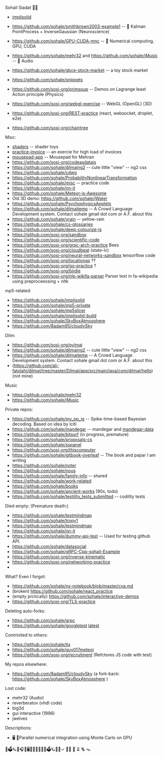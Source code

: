 Sohail Siadat 🌟✨

- [implisolid](https://github.com/sohale/implisolid)
- https://github.com/sohale/smithbrown2003-example1 -- 🧠 Kalman PointProcess + InverseGaussian (Neuroscience)
- https://github.com/sohale/GPU-CUDA-mnc -- 📐 Numerical computing, GPU, CUDA
- https://github.com/sohale/mehr32 and https://github.com/sohale/jMusic -- 🎤 Audio
- https://github.com/sohale/gbce-stock-market -- a toy stock market
- https://github.com/sohale/snippets
- https://github.com/sosi-org/primsoup -- Demos on Lagrange least Action principle (Physics)
- https://github.com/sosi-org/webgl-exercise -- WebGL (OpenGL) (3D)
- https://github.com/sosi-org/REST-practice (react, websocket, droplet, e2e)

- https://github.com/sosi-org/chaintree

Misc:
- [shaders](https://github.com/sohale/shaders) -- shader toys
- [practice-invoice](https://github.com/sohale/practice-invoice) -- an exercie for high load of invoices
- [mousepad-app](https://github.com/sohale/mousepad-app) -- Mousepad for Mehran
- https://github.com/sosi-org/codeasdatajs
- https://github.com/sohale/dilmajng2 -- cute little "view" -- ng2 css
- https://github.com/sohale/cdwg
- https://github.com/sohale/ProbabilityNonlinearTransformation
- https://github.com/sohale/misc -- practice code
- https://github.com/sohale/nn-it
- https://github.com/sohale/Meteor-is-Awesome
- Old 3D demo: https://github.com/sohale/jWater
- https://github.com/sohale/PsychophysicsApplets
- https://github.com/sohale/dilmajtemp -- A Crowd Language Development system. Contact sohale gmail dot com or A.F. about this
- https://github.com/sohale/yrain -- yellow-rain
- https://github.com/sohale/cs-glossaries
- https://github.com/sohale/deep-colourize-js
- https://github.com/sosi-org/sandbox
- https://github.com/sosi-org/scientific-code
- https://github.com/sosi-org/grpc-arch-practice Bees
- https://github.com/sosi-org/cloudbeat (state-lc)
- https://github.com/sosi-org/neural-networks-sandbox tensorflow code
- https://github.com/sosi-org/locationsp ??
- https://github.com/sosi-org/go-practice ? 
- https://github.com/sosi-org/birdie
- https://github.com/sosi-org/nlp-wikifa-parser Parser text in fa-wikipedia using preproceessing + nltk

mp5-related:
- https://github.com/sohale/implisolid
- https://github.com/sohale/mp5-private
- https://github.com/sohale/mp5slicer
- https://github.com/sohale/implisolid-build
- https://github.com/sohale/SkyBoxAtmosphere
- https://github.com/8adam95/cloudySky

Dilm:
- https://github.com/sosi-org/pylmaj
- https://github.com/sohale/dilmajng2 -- cute little "view" -- ng2 css
- https://github.com/sohale/dilmajtemp -- A Crowd Language Development system. Contact sohale gmail dot com or A.F. about this
- (https://github.com/ali-fatolahi/dilmaj/tree/master/Dilmaj/app/src/main/java/com/dilmaj/hello) (not mine)

Music
- https://github.com/sohale/mehr32
- https://github.com/sohale/jMusic

Private repos:
- https://github.com/sohale/my_pp_ig -- Spike-time-based Bayesian decoding. Based on idea by lciti
- https://github.com/sohale/mandegar -- mandegar and [mandegar-data](https://github.com/sohale/mandegar-data)
- https://github.com/sohale/bitsurf (in progress, premature)
- https://github.com/sohale/proposals-cs
- https://github.com/sohale/sspanel
- https://github.com/sosi-org/thiscomputer
- https://github.com/sohale/gitbook-overleaf -- The book and papar I am writing
- https://github.com/sohale/noter
- https://github.com/sohale/nous
- https://github.com/sohale/family-info -- shared
- https://github.com/sohale/work-related
- https://github.com/sohale/books
- https://github.com/sohale/ancient-works (90s, todo)
- https://github.com/sohale/testility_tests_submitted -- codility tests


Died empty:
(Premature death:)
- https://github.com/sohale/testmindmap
- https://github.com/sohale/tropy1
- https://github.com/sohale/testmindmap
- https://github.com/sohale/nn-it
- https://github.com/sohale/dummy-api-test -- Used for testing github API.
- https://github.com/sohale/datasocial
- https://github.com/sohale/gRPC-Cpp-sohail-Example
- https://github.com/sosi-org/inverse-kinematic
- https://github.com/sosi-org/networking-practice
- 
What? Even I forgot:
- https://github.com/sohale/ns-notebook/blob/master/cva.md
- (broken) https://github.com/sohale/react_practice
- (empty prctically) https://github.com/sohale/interactive-demos
- https://github.com/sosi-org/TLS-practice

Deleting auto-forks:
- https://github.com/sohale/grpc
- https://github.com/sohale/googletest [latest](https://github.com/sohale/googletest/commit/ecd530865cefdfa7dea58e84f6aa1b548950363d)

Contrinited to others:
- https://github.com/sohale/tix
- https://github.com/sohale/guy017meteor
- https://github.com/sosi-org/recruitment (Refctores JS code with test)

My repos elsewhere:
- https://github.com/8adam95/cloudySky (a fork-back: https://github.com/sohale/SkyBoxAtmosphere )

Lost code:
- mehr32 (Audio)
- reverberatov (vhdl code)
- big3d
- gui interactive (1996)
- jwelves

Descriptions:
- 🖥 📐Parallel numerical integration using Monte Carlo on GPU

🧱🗳🪐🔬🎧🎤🖥🎼🌈✨📐🧠🧱🗳🪐🔬🌟✓
🧪🎢 🧭 ⏳ 🪜 🪤
